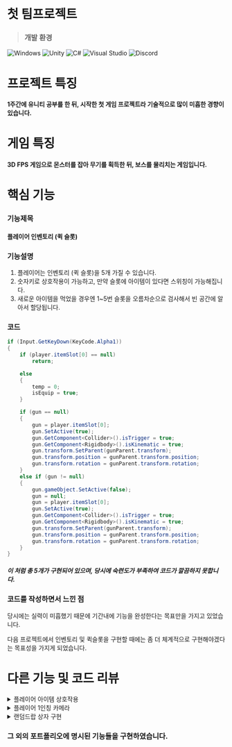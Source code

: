 # 첫 팀프로젝트
> ### **개발 환경**

![Windows](https://img.shields.io/badge/Windows-0078D6?style=for-the-badge&logo=windows&logoColor=white)
![Unity](https://img.shields.io/badge/unity-%23000000.svg?style=for-the-badge&logo=unity&logoColor=white)
![C#](https://img.shields.io/badge/c%23-%23239120.svg?style=for-the-badge&logo=csharp&logoColor=white)
![Visual Studio](https://img.shields.io/badge/Visual%20Studio-5C2D91.svg?style=for-the-badge&logo=visual-studio&logoColor=white)
![Discord](https://img.shields.io/badge/Discord-%235865F2.svg?style=for-the-badge&logo=discord&logoColor=white)
# 프로젝트 특징
#### 1주간에 유니티 공부를 한 뒤, 시작한 첫 게임 프로젝트라 기술적으로 많이 미흡한 경향이 있습니다.
# 게임 특징
#### 3D FPS 게임으로 몬스터를 잡아 무기를 획득한 뒤, 보스를 물리치는 게임입니다.
# **핵심 기능**
### 기능제목
#### 플레이어 인벤토리 (퀵 슬롯)
### 기능설명
1. 플레이어는 인벤토리 (퀵 슬롯)을 5개 가질 수 있습니다.
2. 숫자키로 상호작용이 가능하고, 만약 슬롯에 아이템이 있다면 스위칭이 가능해집니다.
3. 새로운 아이템을 먹었을 경우엔 1~5번 슬롯을 오름차순으로 검사해서 빈 공간에 알아서 할당됩니다.

### 코드
```C#
if (Input.GetKeyDown(KeyCode.Alpha1))
{
    if (player.itemSlot[0] == null)
        return;

    else
    {
        temp = 0;
        isEquip = true;
    }

    if (gun == null)
    {
        gun = player.itemSlot[0];
        gun.SetActive(true);
        gun.GetComponent<Collider>().isTrigger = true;
        gun.GetComponent<Rigidbody>().isKinematic = true;
        gun.transform.SetParent(gunParent.transform);
        gun.transform.position = gunParent.transform.position;
        gun.transform.rotation = gunParent.transform.rotation;
    }
    else if (gun != null)
    {
        gun.gameObject.SetActive(false);
        gun = null;
        gun = player.itemSlot[0];
        gun.SetActive(true);
        gun.GetComponent<Collider>().isTrigger = true;
        gun.GetComponent<Rigidbody>().isKinematic = true;
        gun.transform.SetParent(gunParent.transform);
        gun.transform.position = gunParent.transform.position;
        gun.transform.rotation = gunParent.transform.rotation;
    }
}
```
##### 이 처럼 총 5개가 구현되어 있으며, 당시에 숙련도가 부족하여 코드가 깔끔하지 못합니다.

### 코드를 작성하면서 느낀 점
당시에는 실력이 미흡했기 때문에 기간내에 기능을 완성한다는 목표만을 가지고 있었습니다.


다음 프로젝트에서 인벤토리 및 퀵슬롯을 구현할 때에는 좀 더 체계적으로 구현해야겠다는 목표성을 가지게 되었습니다. 

# **다른 기능 및 코드 리뷰**

<details>
    <summary>플레이어 아이템 상호작용</summary>
    
### 기능제목
#### 플레이어 아이템 상호작용
### 기능설명
1. 플레이어의 현재 손에 무기를 들고 있다면 G키를 눌러 버릴 수 있습니다.
2. 플레이어 근처의 무기가 있다면 F키를 눌러 주울 수 있습니다.
3. 들고 있는 무기가 없거나, 근처의 무기가 없다면 두 단축키 모두 작동하지 않습니다.
### 코드
```C#
void Update()
{
        // 손에 든 무기를 버리는 단축키
        if (Input.GetKeyDown(KeyCode.G) && isEquip)
        {
            if (gun == null)
                return;

            player.itemSlot[temp] = null;

            //SoundManager.instance.PlaySE(dropGun);
            isEquip = false;
            gun.gameObject.GetComponent<Rigidbody>().isKinematic = false;
            gun.gameObject.GetComponent<Collider>().isTrigger = false;
            gun.gameObject.GetComponent<Rigidbody>().AddForce(Vector3.forward * 4f, ForceMode.Impulse);
            gun.transform.SetParent(null);
            gun = null;
        }
        // 바닥에 무기가 있을 때 누르면 주어지는 단축키
        if (Input.GetKeyDown(KeyCode.F))
        {
            if (gun == tempGun)
                return;

            if (isEquip == false)
            {
                if (tempGun == null)
                    return;
                int index = 0;
                GameObject current = player.itemSlot[index];
                while (current != null && index < 5)
                {
                    index++;
                    current = player.itemSlot[index];
                }
                player.itemSlot[index] = tempGun;

                isEquip = true;
                gun = tempGun;
                gun.GetComponent<Collider>().isTrigger = true;
                gun.GetComponent<Rigidbody>().isKinematic = true;
                gun.transform.SetParent(gunParent.transform);
                gun.transform.position = gunParent.transform.position;
                gun.transform.rotation = gunParent.transform.rotation;
            }
            else if (isEquip == true)
            {
                if (tempGun == null)
                    return;

                int index = 0;
                GameObject current = player.itemSlot[index];
                while (current != null && index < 5)
                {
                    index++;
                    current = player.itemSlot[index];
                }
                player.itemSlot[index] = tempGun;
                tempGun.SetActive(false);
                gun.GetComponent<Collider>().isTrigger = true;
                gun.GetComponent<Rigidbody>().isKinematic = true;
            }
        }
}
```
</details>

<details>
    <summary>플레이어 1인칭 카메라</summary>
    
### 기능제목
#### 플레이어 1인칭 카메라 기능
### 기능설명
1. Quaternion.Euler를 이용하여 1인칭 카메라를 구현하였습니다.
2. 위 아래로는 180도를 넘기지 못하게 하였습니다.
### 코드
```C#
    public void UpdateRotate(float mouseX, float mouseY)
    {
        eulerAngleY += mouseX * rotCamYAxisSpeed;
        eulerAngleX -= mouseY * rotCamXAxisSpeed;

        eulerAngleX = ClampAngle(eulerAngleX, limixMinX, limixMaxX);

        transform.rotation = Quaternion.Euler(eulerAngleX, eulerAngleY, 0);
        transform.root.rotation = Quaternion.Euler(0, eulerAngleY, 0);
    }
    private float ClampAngle(float angle, float min, float max)
    {
        if (angle < -360) angle += 360;
        if (angle > 360) angle -= 360;

        return Mathf.Clamp(angle, min, max);
    }
    void Update()
    {
        if (playerMove.isPlayerMove)
        {
             mouseX = Input.GetAxis("Mouse X");
             mouseY = Input.GetAxis("Mouse Y");
            
            UpdateRotate(mouseX, mouseY);
        }
    }
```
</details>

</details>

<details>
    <summary>랜덤드랍 상자 구현</summary>
    
### 기능제목
#### 랜덤드랍 상자 구현
### 기능설명
1. 당시 미흡했던 실력이었지만 웹 서핑을 통해 Animator를 이용하였습니다.
2. Random.range를 통해 확률적으로 아이템이 드랍하게 하였습니다.
### 코드
```C#
public void OpenBox()
{
    ani.SetTrigger("open");
    StartCoroutine(DropItem());
}
IEnumerator DropItem()
{
    yield return new WaitForSeconds(2f);
    int random;
    random = Random.Range(0, 12);
    if(random > 6)
        Destroy(gameObject);
    else
    { 
        copy = Instantiate(item.items[random]);
        copy.transform.position = this.transform.position;
        Destroy(gameObject);
    }
}
```
</details>

### 그 외의 포트폴리오에 명시된 기능들을 구현하였습니다.
